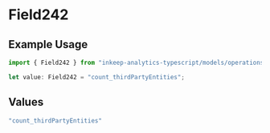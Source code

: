 # Field242

## Example Usage

```typescript
import { Field242 } from "inkeep-analytics-typescript/models/operations";

let value: Field242 = "count_thirdPartyEntities";
```

## Values

```typescript
"count_thirdPartyEntities"
```